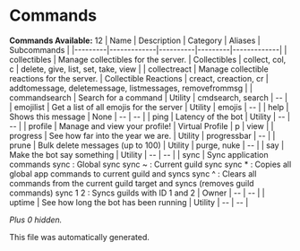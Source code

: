 # Commands
**Commands Available:** 12
| Name    | Description | Category | Aliases | Subcommands |
|---------|-------------|----------|---------|-------------|
| collectibles | Manage collectibles for the server. | Collectibles | collect, col, c | delete, give, list, set, take, view |
| collectreact | Manage collectible reactions for the server. | Collectible Reactions | creact, creaction, cr | addtomessage, deletemessage, listmessages, removefrommsg |
| commandsearch | Search for a command | Utility | cmdsearch, search | -- |
| emojilist | Get a list of all emojis for the server | Utility | emojis | -- |
| help | Shows this message | None | -- | -- |
| ping | Latency of the bot | Utility | -- | -- |
| profile | Manage and view your profile! | Virtual Profile | p | view |
| progress | See how far into the year we are. | Utility | progressbar | -- |
| prune | Bulk delete messages (up to 100) | Utility | purge, nuke | -- |
| say | Make the bot say something | Utility | -- | -- |
| sync | Sync application commands  sync        : Global sync sync ~      : Current guild sync sync *      : Copies all global app commands to current guild and syncs sync ^      : Clears all commands from the current guild target and syncs (removes guild commands) sync 1 2    : Syncs guilds with ID 1 and 2 | Owner | -- | -- |
| uptime | See how long the bot has been running | Utility | -- | -- |

*Plus 0 hidden.*

This file was automatically generated.